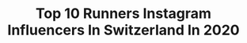 ---
title: Top 10 Runners Instagram Influencers In Switzerland In 2020
description: >-
  Find top runners Instagram influencers in Switzerland in 2020. Most popular hashtags: #training #trainingcamp #running #trailrunning.
platform: Instagram
profiles:
  - username: "sarah_atcho"
    fullname: >-
      Sarah Atcho
    location: "Switzerland"
    followers: 15521
    engagement: 947
    commentsToLikes: 0.014703
    id: ck5cbwhdtgak70i11zpg39uae
    verified: false
    hashtags: "#swissathletics, #love, #aikon, #ambassador"
  - username: "charlie_hofmann_"
    fullname: >-
      Runner of the 🌍 and Around 😎
    location: "Switzerland"
    followers: 9240
    engagement: 674
    commentsToLikes: 0.031956
    id: ck6u39xovwkxb0j71hkkadgzk
    verified: false
    hashtags: "#icehockey, #bestofrunning, #positivevibes, #positiveenergy"
  - username: "dega1977"
    fullname: >-
      Marco De Gasperi
    location: "Switzerland"
    followers: 17254
    engagement: 781
    commentsToLikes: 0.010273
    id: ck55m0k3k2wfm0i110cwy6uln
    verified: false
    hashtags: "#alagna, #fenix6x, #garmin, #trailrunning"
  - username: "rabina17"
    fullname: >-
      Peter Lewis
    location: "Switzerland"
    followers: 8068
    engagement: 1072
    commentsToLikes: 0.010630
    id: ck0u9g1me9obw0i197dl4ob56
    verified: false
    hashtags: ""
  - username: "pascalegli"
    fullname: >-
      PASCAL EGLI
    location: "Switzerland"
    followers: 6753
    engagement: 481
    commentsToLikes: 0.018047
    id: ck6tyyceh6kcd0j71fkpu6ass
    verified: false
    hashtags: "#siblingslove, #summit, #thankyou, #myswitzerland"
  - username: "janvberkel"
    fullname: >-
      Jan van Berkel
    location: "Switzerland"
    followers: 10243
    engagement: 873
    commentsToLikes: 0.020329
    id: ck15q8et61l650i19tq6ickfk
    verified: false
    hashtags: "#mondaymotivation, #runnershigh, #ironmanhawaii, #workoutwednesday"
  - username: "___ariice___"
    fullname: >-
      Beatrice Cesari
    location: "Switzerland"
    followers: 2865
    engagement: 2928
    commentsToLikes: 0.169230
    id: ck134d0z5vupd0i19qjontvad
    verified: false
    hashtags: "#agepositive, #dogwalks, #50plusblogger, #grazie"
  - username: "selina_buechel"
    fullname: >-
      Selina Büchel
    location: "Switzerland"
    followers: 8470
    engagement: 1237
    commentsToLikes: 0.003279
    id: ck5hea0l7ru7u0i11rtd1yw8l
    verified: false
    hashtags: "#montegordo, #goodcompany, #paradise, #lovethisgame"
  - username: "kariemhussein"
    fullname: >-
      Kariem Hussein
    location: "Switzerland"
    followers: 17189
    engagement: 717
    commentsToLikes: 0.014190
    id: ck5zoaosiq4u40i149y1oqs1s
    verified: false
    hashtags: "#leichtathletik, #myhomeworkout, #travel, #fashion"
  - username: "kimmy_repond"
    fullname: >-
      Kimmy
    location: "Switzerland"
    followers: 82201
    engagement: 244
    commentsToLikes: 0.077007
    id: ck134wg4ryite0i19bku73bq7
    verified: false
    hashtags: "#tiktokdance, #pattinaggio, #athleticperformance, #mindsetpx"
---